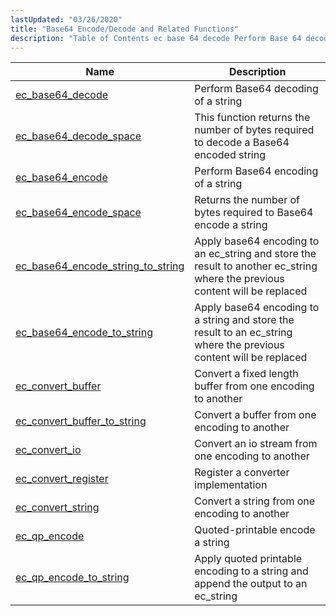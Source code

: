 ```yaml
---
lastUpdated: "03/26/2020"
title: "Base64 Encode/Decode and Related Functions"
description: "Table of Contents ec base 64 decode Perform Base 64 decoding of a string ec base 64 decode space This function returns the number of bytes required to decode a Base 64 encoded string ec base 64 encode Perform Base 64 encoding of a string ec base 64 encode space..."
---
```



| Name                                                                                                                              | Description                                                                                                                 |
|-----------------------------------------------------------------------------------------------------------------------------------|-----------------------------------------------------------------------------------------------------------------------------|
| [ec_base64_decode](/momentum/3/3-api/apis-ec-base-64-decode)                                   | Perform Base64 decoding of a string                                                                                         |
| [ec_base64_decode_space](/momentum/3/3-api/apis-ec-base-64-decode-space)                       | This function returns the number of bytes required to decode a Base64 encoded string                                        |
| [ec_base64_encode](/momentum/3/3-api/apis-ec-base-64-encode)                                   | Perform Base64 encoding of a string                                                                                         |
| [ec_base64_encode_space](/momentum/3/3-api/apis-ec-base-64-encode-space)                       | Returns the number of bytes required to Base64 encode a string                                                              |
| [ec_base64_encode_string_to_string](/momentum/3/3-api/apis-ec-base-64-encode-string-to-string) | Apply base64 encoding to an ec_string and store the result to another ec_string where the previous content will be replaced |
| [ec_base64_encode_to_string](/momentum/3/3-api/apis-ec-base-64-encode-to-string)               | Apply base64 encoding to a string and store the result to an ec_string where the previous content will be replaced          |
| [ec_convert_buffer](/momentum/3/3-api/apis-ec-convert-buffer)                                 | Convert a fixed length buffer from one encoding to another                                                                  |
| [ec_convert_buffer_to_string](/momentum/3/3-api/apis-ec-convert-buffer-to-string)             | Convert a buffer from one encoding to another                                                                               |
| [ec_convert_io](/momentum/3/3-api/apis-ec-convert-io)                                         | Convert an io stream from one encoding to another                                                                           |
| [ec_convert_register](/momentum/3/3-api/apis-ec-convert-register)                             | Register a converter implementation                                                                                         |
| [ec_convert_string](/momentum/3/3-api/apis-ec-convert-string)                                 | Convert a string from one encoding to another                                                                               |
| [ec_qp_encode](/momentum/3/3-api/apis-ec-qp-encode)                                           | Quoted-printable encode a string                                                                                            |
| [ec_qp_encode_to_string](/momentum/3/3-api/apis-ec-qp-encode-to-string)                       | Apply quoted printable encoding to a string and append the output to an ec_string                                           |
